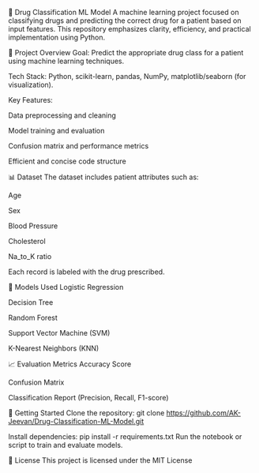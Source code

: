 🧪 Drug Classification ML Model
A machine learning project focused on classifying drugs and predicting the correct drug for a patient based on input features. This repository emphasizes clarity, efficiency, and practical implementation using Python.

📂 Project Overview
Goal: Predict the appropriate drug class for a patient using machine learning techniques.

Tech Stack: Python, scikit-learn, pandas, NumPy, matplotlib/seaborn (for visualization).

Key Features:

Data preprocessing and cleaning

Model training and evaluation

Confusion matrix and performance metrics

Efficient and concise code structure

📊 Dataset
The dataset includes patient attributes such as:

Age

Sex

Blood Pressure

Cholesterol

Na_to_K ratio

Each record is labeled with the drug prescribed.

🧠 Models Used
Logistic Regression

Decision Tree

Random Forest

Support Vector Machine (SVM)

K-Nearest Neighbors (KNN)

📈 Evaluation Metrics
Accuracy Score

Confusion Matrix

Classification Report (Precision, Recall, F1-score)

🚀 Getting Started
Clone the repository:
git clone https://github.com/AK-Jeevan/Drug-Classification-ML-Model.git

Install dependencies:
pip install -r requirements.txt
Run the notebook or script to train and evaluate models.

📜 License
This project is licensed under the MIT License
